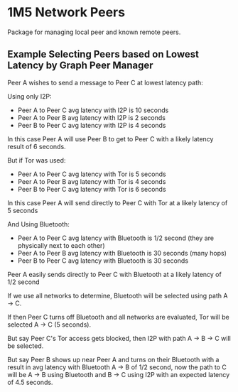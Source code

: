 # 1M5 Network Peers
Package for managing local peer and known remote peers.

## Example Selecting Peers based on Lowest Latency by Graph Peer Manager
Peer A wishes to send a message to Peer C at lowest latency path:

Using only I2P:

* Peer A to Peer C avg latency with I2P is 10 seconds
* Peer A to Peer B avg latency with I2P is 2 seconds
* Peer B to Peer C avg latency with I2P is 4 seconds

In this case Peer A will use Peer B to get to Peer C with a likely latency result of 6 seconds.

But if Tor was used:

* Peer A to Peer C avg latency with Tor is 5 seconds
* Peer A to Peer B avg latency with Tor is 4 seconds
* Peer B to Peer C avg latency with Tor is 6 seconds

In this case Peer A will send directly to Peer C with Tor at a likely latency of 5 seconds

And Using Bluetooth:

* Peer A to Peer C avg latency with Bluetooth is 1/2 second (they are physically next to each other)
* Peer A to Peer B avg latency with Bluetooth is 30 seconds (many hops)
* Peer B to Peer C avg latency with Bluetooth is 30 seconds

Peer A easily sends directly to Peer C with Bluetooth at a likely latency of 1/2 second

If we use all networks to determine, Bluetooth will be selected using path A -> C.

If then Peer C turns off Bluetooth and all networks are evaluated, Tor will be selected A -> C (5 seconds).

But say Peer C's Tor access gets blocked, then I2P with path A -> B -> C will be selected.

But say Peer B shows up near Peer A and turns on their Bluetooth with a result in avg latency 
with Bluetooth A -> B of 1/2 second, now the path to C will be A -> B using Bluetooth and B -> C using I2P 
with an expected latency of 4.5 seconds.